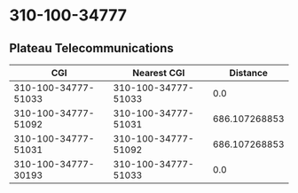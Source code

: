 # 310-100-34777
## Plateau Telecommunications


| CGI | Nearest CGI | Distance |
|-----|-------------|----------|
| 310-100-34777-51033 | 310-100-34777-51033 | 0.0 |
| 310-100-34777-51092 | 310-100-34777-51031 | 686.107268853 |
| 310-100-34777-51031 | 310-100-34777-51092 | 686.107268853 |
| 310-100-34777-30193 | 310-100-34777-51033 | 0.0 |
